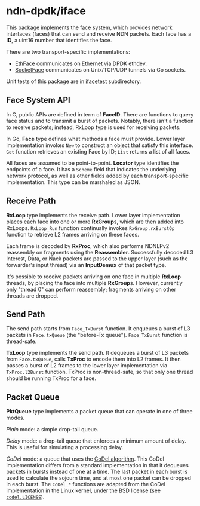# ndn-dpdk/iface

This package implements the face system, which provides network interfaces (faces) that can send and receive NDN packets.
Each face has a **ID**, a uint16 number that identifies the face.

There are two transport-specific implementations:

* [EthFace](ethface/) communicates on Ethernet via DPDK ethdev.
* [SocketFace](socketface/) communicates on Unix/TCP/UDP tunnels via Go sockets.

Unit tests of this package are in [ifacetest](ifacetest/) subdirectory.

## Face System API

In C, public APIs are defined in term of **FaceID**.
There are functions to query face status and to transmit a burst of packets.
Notably, there isn't a function to receive packets; instead, RxLoop type is used for receiving packets.

In Go, **Face** type defines what methods a face must provide.
Lower layer implementation invokes `New` to construct an object that satisfy this interface.
`Get` function retrieves an existing Face by ID; `List` returns a list of all faces.

All faces are assumed to be point-to-point.
**Locator** type identifies the endpoints of a face.
It has a `Scheme` field that indicates the underlying network protocol, as well as other fields added by each transport-specific implementation.
This type can be marshaled as JSON.

## Receive Path

**RxLoop** type implements the receive path.
Lower layer implementation places each face into one or more **RxGroup**s, which are then added into RxLoops.
`RxLoop_Run` function continually invokes `RxGroup.rxBurstOp` function to retrieve L2 frames arriving on these faces.

Each frame is decoded by **RxProc**, which also performs NDNLPv2 reassembly on fragments using the **Reassembler**.
Successfully decoded L3 Interest, Data, or Nack packets are passed to the upper layer (such as the forwarder's input thread) via an **InputDemux** of that packet type.

It's possible to receive packets arriving on one face in multiple **RxLoop** threads, by placing the face into multiple **RxGroup**s.
However, currently only "thread 0" can perform reassembly; fragments arriving on other threads are dropped.

## Send Path

The send path starts from `Face_TxBurst` function.
It enqueues a burst of L3 packets in `Face.txQueue` (the "before-Tx queue").
`Face_TxBurst` function is thread-safe.

**TxLoop** type implements the send path.
It dequeues a burst of L3 packets from `Face.txQueue`, calls **TxProc** to encode them into L2 frames.
It then passes a burst of L2 frames to the lower layer implementation via `TxProc.l2Burst` function.
TxProc is non-thread-safe, so that only one thread should be running TxProc for a face.

## Packet Queue

**PktQueue** type implements a packet queue that can operate in one of three modes.

*Plain* mode: a simple drop-tail queue.

*Delay* mode: a drop-tail queue that enforces a minimum amount of delay.
This is useful for simulating a processing delay.

*CoDel* mode: a queue that uses the [CoDel algorithm](https://tools.ietf.org/html/rfc8289).
This CoDel implementation differs from a standard implementation in that it dequeues packets in bursts instead of one at a time.
The last packet in each burst is used to calculate the sojourn time, and at most one packet can be dropped in each burst.
The `CoDel_*` functions are adapted from the CoDel implementation in the Linux kernel, under the BSD license (see [`codel.LICENSE`](../csrc/vendor/codel.LICENSE)).
